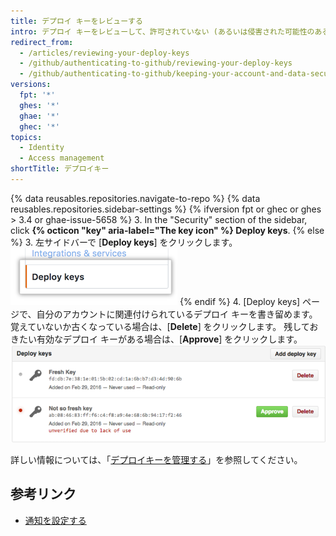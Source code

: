 ```yaml
---
title: デプロイ キーをレビューする
intro: デプロイ キーをレビューして、許可されていない (あるいは侵害された可能性のある) キーがないことを確認してください。 有効な既存のデプロイ キーを承認することもできます。
redirect_from:
  - /articles/reviewing-your-deploy-keys
  - /github/authenticating-to-github/reviewing-your-deploy-keys
  - /github/authenticating-to-github/keeping-your-account-and-data-secure/reviewing-your-deploy-keys
versions:
  fpt: '*'
  ghes: '*'
  ghae: '*'
  ghec: '*'
topics:
  - Identity
  - Access management
shortTitle: デプロイキー
---
```


{% data reusables.repositories.navigate-to-repo %}
{% data reusables.repositories.sidebar-settings %}
{% ifversion fpt or ghec or ghes > 3.4 or ghae-issue-5658 %}
3. In the "Security" section of the sidebar, click **{% octicon "key" aria-label="The key icon" %} Deploy keys**.
{% else %}
3. 左サイドバーで [**Deploy keys**] をクリックします。 ![デプロイキーの設定](/assets/images/help/settings/settings-sidebar-deploy-keys.png)
{% endif %}
4. [Deploy keys] ページで、自分のアカウントに関連付けられているデプロイ キーを書き留めます。 覚えていないか古くなっている場合は、[**Delete**] をクリックします。 残しておきたい有効なデプロイ キーがある場合は、[**Approve**] をクリックします。 ![デプロイキーのリスト](/assets/images/help/settings/settings-deploy-key-review.png)

詳しい情報については、「[デプロイキーを管理する](/guides/managing-deploy-keys)」を参照してください。

## 参考リンク
- [通知を設定する](/account-and-profile/managing-subscriptions-and-notifications-on-github/setting-up-notifications/configuring-notifications#organization-alerts-notification-options)
